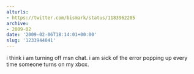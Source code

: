 ```yaml
---
alturls:
- https://twitter.com/bismark/status/1183962205
archive:
- 2009-02
date: '2009-02-06T18:14:01+00:00'
slug: '1233944041'
---
```


i think i am turning off msn chat.  i am sick of the error popping up every time someone turns on my xbox.

